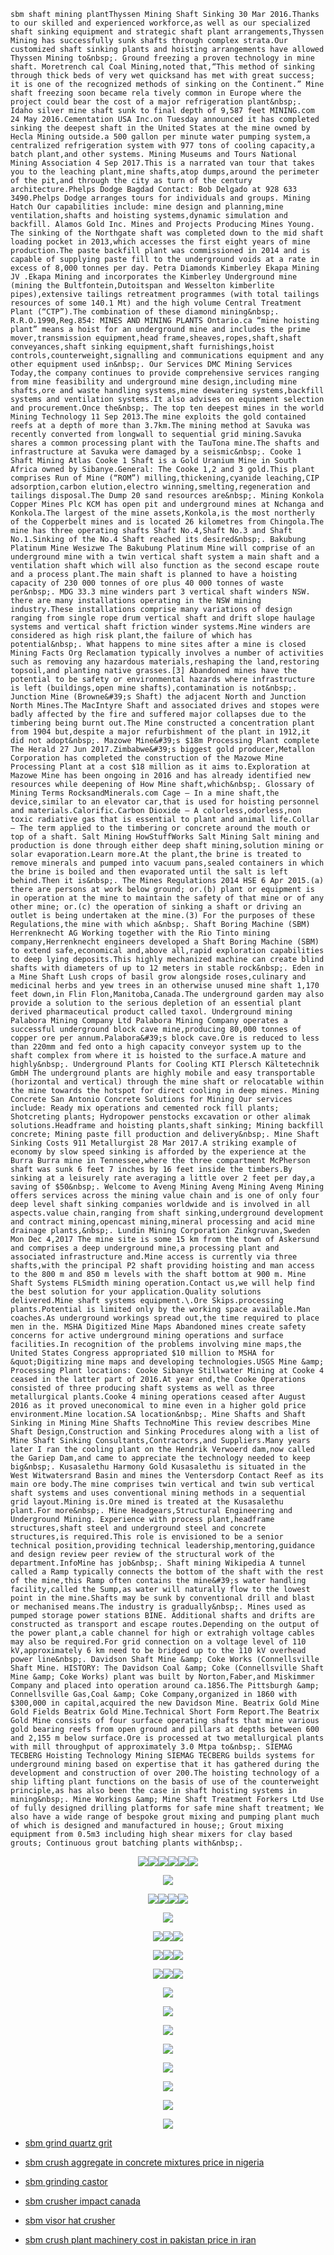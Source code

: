 
```
sbm shaft mining plantThyssen Mining Shaft Sinking 30 Mar 2016.Thanks to our skilled and experienced workforce,as well as our specialized shaft sinking equipment and strategic shaft plant arrangements,Thyssen Mining has successfully sunk shafts through complex strata.Our customized shaft sinking plants and hoisting arrangements have allowed Thyssen Mining to&nbsp;. Ground freezing a proven technology in mine shaft. Moretrench cal Coal Mining,noted that,“This method of sinking through thick beds of very wet quicksand has met with great success; it is one of the recognized methods of sinking on the Continent.” Mine shaft freezing soon became rela tively common in Europe where the project could bear the cost of a major refrigeration plant&nbsp;. Idaho silver mine shaft sunk to final depth of 9,587 feet MINING.com 24 May 2016.Cementation USA Inc.on Tuesday announced it has completed sinking the deepest shaft in the United States at the mine owned by Hecla Mining outside.a 500 gallon per minute water pumping system,a centralized refrigeration system with 977 tons of cooling capacity,a batch plant,and other systems. Mining Museums and Tours National Mining Association 4 Sep 2017.This is a narrated van tour that takes you to the leaching plant,mine shafts,atop dumps,around the perimeter of the pit,and through the city as turn of the century architecture.Phelps Dodge Bagdad Contact: Bob Delgado at 928 633 3490.Phelps Dodge arranges tours for individuals and groups. Mining Hatch Our capabilities include: mine design and planning,mine ventilation,shafts and hoisting systems,dynamic simulation and backfill. Alamos Gold Inc. Mines and Projects Producing Mines Young. The sinking of the Northgate shaft was completed down to the mid shaft loading pocket in 2013,which accesses the first eight years of mine production.The paste backfill plant was commissioned in 2014 and is capable of supplying paste fill to the underground voids at a rate in excess of 8,000 tonnes per day. Petra Diamonds Kimberley Ekapa Mining JV .Ekapa Mining and incorporates the Kimberley Underground mine (mining the Bultfontein,Dutoitspan and Wesselton kimberlite pipes),extensive tailings retreatment programmes (with total tailings resources of some 140.1 Mt) and the high volume Central Treatment Plant (“CTP”).The combination of these diamond mining&nbsp;. R.R.O.1990,Reg.854: MINES AND MINING PLANTS Ontario.ca “mine hoisting plant” means a hoist for an underground mine and includes the prime mover,transmission equipment,head frame,sheaves,ropes,shaft,shaft conveyances,shaft sinking equipment,shaft furnishings,hoist controls,counterweight,signalling and communications equipment and any other equipment used in&nbsp;. Our Services DMC Mining Services Today,the company continues to provide comprehensive services ranging from mine feasibility and underground mine design,including mine shafts,ore and waste handling systems,mine dewatering systems,backfill systems and ventilation systems.It also advises on equipment selection and procurement.Once the&nbsp;. The top ten deepest mines in the world Mining Technology 11 Sep 2013.The mine exploits the gold contained reefs at a depth of more than 3.7km.The mining method at Savuka was recently converted from longwall to sequential grid mining.Savuka shares a common processing plant with the TauTona mine.The shafts and infrastructure at Savuka were damaged by a seismic&nbsp;. Cooke 1 Shaft Mining Atlas Cooke 1 Shaft is a Gold Uranium Mine in South Africa owned by Sibanye.General: The Cooke 1,2 and 3 gold.This plant comprises Run of Mine (“ROM”) milling,thickening,cyanide leaching,CIP adsorption,carbon elution,electro winning,smelting,regeneration and tailings disposal.The Dump 20 sand resources are&nbsp;. Mining Konkola Copper Mines Plc KCM has open pit and underground mines at Nchanga and Konkola.The largest of the mine assets,Konkola,is the most northerly of the Copperbelt mines and is located 26 kilometres from Chingola.The mine has three operating shafts Shaft No.4,Shaft No.3 and Shaft No.1.Sinking of the No.4 Shaft reached its desired&nbsp;. Bakubung Platinum Mine Wesizwe The Bakubung Platinum Mine will comprise of an underground mine with a twin vertical shaft system a main shaft and a ventilation shaft which will also function as the second escape route and a process plant.The main shaft is planned to have a hoisting capacity of 230 000 tonnes of ore plus 40 000 tonnes of waste per&nbsp;. MDG 33.3 mine winders part 3 vertical shaft winders NSW. there are many installations operating in the NSW mining industry.These installations comprise many variations of design ranging from single rope drum vertical shaft and drift slope haulage systems and vertical shaft friction winder systems.Mine winders are considered as high risk plant,the failure of which has potential&nbsp;. What happens to mine sites after a mine is closed Mining Facts Org Reclamation typically involves a number of activities such as removing any hazardous materials,reshaping the land,restoring topsoil,and planting native grasses.[3] Abandoned mines have the potential to be safety or environmental hazards where infrastructure is left (buildings,open mine shafts),contamination is not&nbsp;. Junction Mine (Browne&#39;s Shaft) the adjacent North and Junction North Mines.The MacIntyre Shaft and associated drives and stopes were badly affected by the fire and suffered major collapses due to the timbering being burnt out.The Mine constructed a concentration plant from 1904 but,despite a major refurbishment of the plant in 1912,it did not adopt&nbsp;. Mazowe Mine&#39;s $18m Processing Plant complete The Herald 27 Jun 2017.Zimbabwe&#39;s biggest gold producer,Metallon Corporation has completed the construction of the Mazowe Mine Processing Plant at a cost $18 million as it aims to.Exploration at Mazowe Mine has been ongoing in 2016 and has already identified new resources while deepening of How Mine shaft,which&nbsp;. Glossary of Mining Terms RocksandMinerals.com Cage — In a mine shaft,the device,similar to an elevator car,that is used for hoisting personnel and materials.Calorific.Carbon Dioxide — A colorless,odorless,non toxic radiative gas that is essential to plant and animal life.Collar — The term applied to the timbering or concrete around the mouth or top of a shaft. Salt Mining HowStuffWorks Salt Mining Salt mining and production is done through either deep shaft mining,solution mining or solar evaporation.Learn more.At the plant,the brine is treated to remove minerals and pumped into vacuum pans,sealed containers in which the brine is boiled and then evaporated until the salt is left behind.Then it is&nbsp;. The Mines Regulations 2014 HSE 6 Apr 2015.(a) there are persons at work below ground; or.(b) plant or equipment is in operation at the mine to maintain the safety of that mine or of any other mine; or.(c) the operation of sinking a shaft or driving an outlet is being undertaken at the mine.(3) For the purposes of these Regulations,the mine with which a&nbsp;. Shaft Boring Machine (SBM) Herrenknecht AG Working together with the Rio Tinto mining company,Herrenknecht engineers developed a Shaft Boring Machine (SBM) to extend safe,economical and,above all,rapid exploration capabilities to deep lying deposits.This highly mechanized machine can create blind shafts with diameters of up to 12 meters in stable rock&nbsp;. Eden in a Mine Shaft Lush crops of basil grow alongside roses,culinary and medicinal herbs and yew trees in an otherwise unused mine shaft 1,170 feet down,in Flin Flon,Manitoba,Canada.The underground garden may also provide a solution to the serious depletion of an essential plant derived pharmaceutical product called taxol. Underground mining Palabora Mining Company Ltd Palabora Mining Company operates a successful underground block cave mine,producing 80,000 tonnes of copper ore per annum.Palabora&#39;s block cave.Ore is reduced to less than 220mm and fed onto a high capacity conveyor system up to the shaft complex from where it is hoisted to the surface.A mature and highly&nbsp;. Underground Plants for Cooling KTI Plersch Kältetechnik GmbH The underground plants are highly mobile and easy transportable (horizontal and vertical) through the mine shaft or relocatable within the mine towards the hotspot for direct cooling in deep mines. Mining Concrete San Antonio Concrete Solutions for Mining Our services include: Ready mix operations and cemented rock fill plants; Shotcreting plants; Hydropower penstocks excavation or other alimak solutions.Headframe and hoisting plants,shaft sinking; Mining backfill concrete; Mining paste fill production and delivery&nbsp;. Mine Shaft Sinking Costs 911 Metallurgist 28 Mar 2017.A striking example of economy by slow speed sinking is afforded by the experience at the Burra Burra mine in Tennessee,where the three compartment McPherson shaft was sunk 6 feet 7 inches by 16 feet inside the timbers.By sinking at a leisurely rate averaging a little over 2 feet per day,a saving of $50&nbsp;. Welcome to Aveng Mining Aveng Mining Aveng Mining offers services across the mining value chain and is one of only four deep level shaft sinking companies worldwide and is involved in all aspects.value chain,ranging from shaft sinking,underground development and contract mining,opencast mining,mineral processing and acid mine drainage plants,&nbsp;. Lundin Mining Corporation Zinkgruvan,Sweden Mon Dec 4,2017 The mine site is some 15 km from the town of Askersund and comprises a deep underground mine,a processing plant and associated infrastructure and.Mine access is currently via three shafts,with the principal P2 shaft providing hoisting and man access to the 800 m and 850 m levels with the shaft bottom at 900 m. Mine Shaft Systems FLSmidth mining operation.Contact us,we will help find the best solution for your application.Quality solutions delivered.Mine shaft systems equipment.\.Ore Skips.processing plants.Potential is limited only by the working space available.Man coaches.As underground workings spread out,the time required to place men in the. MSHA Digitized Mine Maps Abandoned mines create safety concerns for active underground mining operations and surface facilities.In recognition of the problems involving mine maps,the United States Congress appropriated $10 million to MSHA for &quot;Digitizing mine maps and developing technologies.USGS Mine &amp; Processing Plant locations: Cooke Sibanye Stillwater Mining at Cooke 4 ceased in the latter part of 2016.At year end,the Cooke Operations consisted of three producing shaft systems as well as three metallurgical plants.Cooke 4 mining operations ceased after August 2016 as it proved uneconomical to mine even in a higher gold price environment.Mine location.SA location&nbsp;. Mine Shafts and Shaft Sinking in Mining Mine Shafts TechnoMine This review describes Mine Shaft Design,Construction and Sinking Procedures along with a list of Mine Shaft Sinking Consultants,Contractors,and Suppliers.Many years later I ran the cooling plant on the Hendrik Verwoerd dam,now called the Gariep Dam,and came to appreciate the technology needed to keep big&nbsp;. Kusasalethu Harmony Gold Kusasalethu is situated in the West Witwatersrand Basin and mines the Ventersdorp Contact Reef as its main ore body.The mine comprises twin vertical and twin sub vertical shaft systems and uses conventional mining methods in a sequential grid layout.Mining is.Ore mined is treated at the Kusasalethu plant.For more&nbsp;. Mine Headgears,Structural Engineering and Underground Mining. Experience with process plant,headframe structures,shaft steel and underground steel and concrete structures,is required.This role is envisioned to be a senior technical position,providing technical leadership,mentoring,guidance and design review peer review of the structural work of the department.InfoMine has job&nbsp;. Shaft mining Wikipedia A tunnel called a Ramp typically connects the bottom of the shaft with the rest of the mine,this Ramp often contains the mine&#39;s water handling facility,called the Sump,as water will naturally flow to the lowest point in the mine.Shafts may be sunk by conventional drill and blast or mechanised means.The industry is gradually&nbsp;. Mines used as pumped storage power stations BINE. Additional shafts and drifts are constructed as transport and escape routes.Depending on the output of the power plant,a cable channel for high or extrahigh voltage cables may also be required.For grid connection on a voltage level of 110 kV,approximately 6 km need to be bridged up to the 110 kV overhead power line&nbsp;. Davidson Shaft Mine &amp; Coke Works (Connellsville Shaft Mine. HISTORY: The Davidson Coal &amp; Coke (Connellsville Shaft Mine &amp; Coke Works) plant was built by Norton,Faber,and Miskimmer Company and placed into operation around ca.1856.The Pittsburgh &amp; Connellsville Gas,Coal &amp; Coke Company,organized in 1860 with $300,000 in capital,acquired the new Davidson Mine. Beatrix Gold Mine Gold Fields Beatrix Gold Mine.Technical Short Form Report.The Beatrix Gold Mine consists of four surface operating shafts that mine various gold bearing reefs from open ground and pillars at depths between 600 and 2,155 m below surface.Ore is processed at two metallurgical plants with mill throughput of approximately 3.0 Mtpa to&nbsp;. SIEMAG TECBERG Hoisting Technology Mining SIEMAG TECBERG builds systems for underground mining based on expertise that it has gathered during the development and construction of over 200.The hoisting technology of a ship lifting plant functions on the basis of use of the counterweight principle,as has also been the case in shaft hoisting systems in mining&nbsp;. Mine Workings &amp; Mine Shaft Treatment Forkers Ltd Use of fully designed drilling platforms for safe mine shaft treatment; We also have a wide range of bespoke grout mixing and pumping plant much of which is designed and manufactured in house;; Grout mixing equipment from 0.5m3 including high shear mixers for clay based grouts; Continuous grout batching plants with&nbsp;. 
```

<div align="center">
  
<a rel="nofollow" href="https://m.shibang-china.com?f=github&k=sbm+shaft+mining+plant"><img src="https://static.shibang-china.com/en/l.png"></a><img src="https://static.shibang-china.com/en/hw.png"><a rel="nofollow" href="https://m.shibang-china.com/product/?f=github&k=sbm+shaft+mining+plant"><img src="https://static.shibang-china.com/en/p.png"></a><a rel="nofollow" href="https://m.shibang-china.com/cases/?f=github&k=sbm+shaft+mining+plant"><img src="https://static.shibang-china.com/en/c.png"></a><a rel="nofollow" href="https://m.shibang-china.com/news/?f=github&k=sbm+shaft+mining+plant"><img src="https://static.shibang-china.com/en/n.png"></a><a rel="nofollow" href="https://m.shibang-china.com?f=github&k=sbm+shaft+mining+plant"><img src="https://static.shibang-china.com/en/m.png"></a>

<a rel="nofollow" href="https://m.shibang-china.com/product/?f=github&k=sbm+shaft+mining+plant"><img src="https://static.shibang-china.com/en/b.jpg"></a>
  
<a rel="nofollow" href="https://m.shibang-china.com/solution-aggregate.html?f=github&k=sbm+shaft+mining+plant"><img src="https://static.shibang-china.com/en/a.jpg"></a><a rel="nofollow" href="https://m.shibang-china.com/solution-mine.html?f=github&k=sbm+shaft+mining+plant"><img src="https://static.shibang-china.com/en/m.jpg"></a><a rel="nofollow" href="https://m.shibang-china.com/solution-mill.html?f=github&k=sbm+shaft+mining+plant"><img src="https://static.shibang-china.com/en/g.jpg"></a><a rel="nofollow" href="https://m.shibang-china.com/solution-epc.html?f=github&k=sbm+shaft+mining+plant"><img src="https://static.shibang-china.com/en/e.jpg"></a>

<a rel="nofollow" href="https://m.shibang-china.com/product/?f=github&k=sbm+shaft+mining+plant"><img src="https://static.shibang-china.com/en/a-p.png"></a>

<a rel="nofollow" href="https://m.shibang-china.com/product/crusher/c6x.html?f=github&k=sbm+shaft+mining+plant"><img src="https://static.shibang-china.com/en/j.jpg"></a><a rel="nofollow" href="https://m.shibang-china.com/product/crusher/ci5x.html?f=github&k=sbm+shaft+mining+plant"><img src="https://static.shibang-china.com/en/i.jpg"></a><a rel="nofollow" href="https://m.shibang-china.com/product/crusher/hst.html?f=github&k=sbm+shaft+mining+plant"><img src="https://static.shibang-china.com/en/c.jpg"></a>

<a rel="nofollow" href="https://m.shibang-china.com/product/mill/mtw.html?f=github&k=sbm+shaft+mining+plant"><img src="https://static.shibang-china.com/en/mtw.jpg"></a><a rel="nofollow" href="https://m.shibang-china.com/product/mill/scm.html?f=github&k=sbm+shaft+mining+plant"><img src="https://static.shibang-china.com/en/scm.jpg"></a><a rel="nofollow" href="https://m.shibang-china.com/product/mill/lm.html?f=github&k=sbm+shaft+mining+plant"><img src="https://static.shibang-china.com/en/lm.jpg"></a>

<a rel="nofollow" href="https://m.shibang-china.com/product/sand/vsi6x.html?f=github&k=sbm+shaft+mining+plant"><img src="https://static.shibang-china.com/en/6x.jpg"></a><a rel="nofollow" href="https://m.shibang-china.com/product/sand/vu.html?f=github&k=sbm+shaft+mining+plant"><img src="https://static.shibang-china.com/en/vu.jpg"></a><a rel="nofollow" href="https://m.shibang-china.com/product/mobile/klun.html?f=github&k=sbm+shaft+mining+plant"><img src="https://static.shibang-china.com/en/k.jpg"></a>

<a rel="nofollow" href="https://m.shibang-china.com/cases/?f=github&k=sbm+shaft+mining+plant"><img src="https://static.shibang-china.com/en/case.png"></a>

<a rel="nofollow" href="https://m.shibang-china.com/cases/aggregate/202.html?f=github&k=sbm+shaft+mining+plant"><img src="https://static.shibang-china.com/en/c-1.jpg"></a>

<a rel="nofollow" href="https://m.shibang-china.com/cases/aggregate/203.html?f=github&k=sbm+shaft+mining+plant"><img src="https://static.shibang-china.com/en/c-2.jpg"></a>

<a rel="nofollow" href="https://m.shibang-china.com/cases/mill/123.html?f=github&k=sbm+shaft+mining+plant"><img src="https://static.shibang-china.com/en/c-3.jpg"></a>

<a rel="nofollow" href="https://m.shibang-china.com/contact_us.html?f=github&k=sbm+shaft+mining+plant"><img src="https://static.shibang-china.com/en/contact.png"></a>

<a rel="nofollow" href="https://swt.shibang-china.com/?f=github&k=sbm+shaft+mining+plant"><img src="https://static.shibang-china.com/en/chat.png"></a>

<a rel="nofollow" href="https://whatsapp.shibangsoft.com/WhatsApp.php?f=github&k=sbm+shaft+mining+plant"><img src="https://static.shibang-china.com/en/whatsapp.png"></a>

<a rel="nofollow" href="https://m.shibang-china.com/?f=github&k=sbm+shaft+mining+plant"><img src="https://static.shibang-china.com/en/website.png"></a>

</div>


* [sbm grind quartz grit](sbm%20grind%20quartz%20grit.md)

* [sbm crush aggregate in concrete mixtures price in nigeria](sbm%20crush%20aggregate%20in%20concrete%20mixtures%20price%20in%20nigeria.md)

* [sbm grinding castor](sbm%20grinding%20castor.md)

* [sbm crusher impact canada](sbm%20crusher%20impact%20canada.md)

* [sbm visor hat crusher](sbm%20visor%20hat%20crusher.md)

* [sbm crush plant machinery cost in pakistan price in iran](sbm%20crush%20plant%20machinery%20cost%20in%20pakistan%20price%20in%20iran.md)